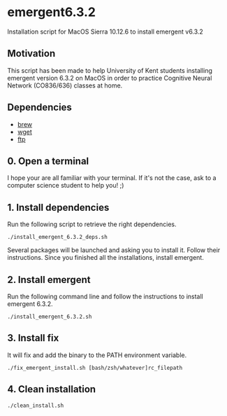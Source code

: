 # emergent6.3.2
Installation script for MacOS Sierra 10.12.6 to install emergent v6.3.2

## Motivation
This script has been made to help University of Kent students installing emergent version 6.3.2 on MacOS in order to practice Cognitive Neural Network (CO836/636) classes at home.

## Dependencies
- [brew](https://brew.sh/)
- [wget](http://brewformulas.org/Wget)
- [ftp](http://www.techradar.com/how-to/software/operating-systems/how-to-use-ftp-through-the-command-line-in-mac-os-x-1305664)

## 0. Open a terminal
I hope your are all familiar with your terminal. If it's not the case, ask to a computer science student to help you! ;)

## 1. Install dependencies
Run the following script to retrieve the right dependencies.
```
./install_emergent_6.3.2_deps.sh
```
Several packages will be launched and asking you to install it. Follow their instructions. Since you finished all the installations, install emergent.

## 2. Install emergent
Run the following command line and follow the instructions to install emergent 6.3.2.
```
./install_emergent_6.3.2.sh
```

## 3. Install fix
It will fix and add the binary to the PATH environment variable.
```
./fix_emergent_install.sh [bash/zsh/whatever]rc_filepath
```

## 4. Clean installation
```
./clean_install.sh
```
